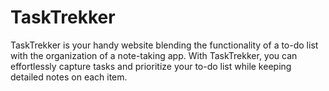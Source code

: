 # TaskTrekker

TaskTrekker is your handy website blending the functionality of a to-do list with the organization of a note-taking app. With TaskTrekker, you can effortlessly capture tasks and prioritize your to-do list while keeping detailed notes on each item.
